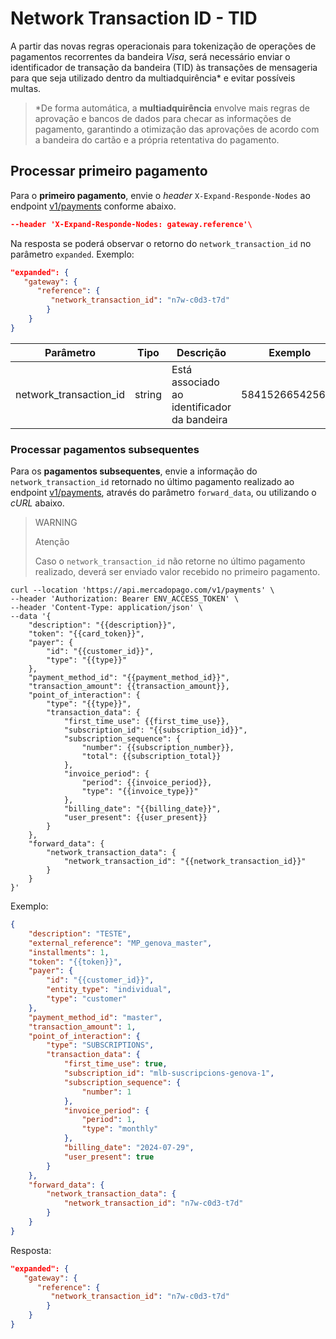 # Network Transaction ID - TID

A partir das novas regras operacionais para tokenização de operações de pagamentos recorrentes da bandeira _Visa_, será necessário enviar o identificador de transação da bandeira (TID) às transações de mensageria para que seja utilizado dentro da multiadquirência* e evitar possíveis multas.

> *De forma automática, a **multiadquirência** envolve mais regras de aprovação e bancos de dados para checar as informações de pagamento, garantindo a otimização das aprovações de acordo com a bandeira do cartão e a própria retentativa do pagamento.

## Processar primeiro pagamento

Para o **primeiro pagamento**, envie o _header_ `X-Expand-Responde-Nodes` ao endpoint [v1/payments](/developers/pt/reference/payments/_payments/post) conforme abaixo.

```json
--header 'X-Expand-Responde-Nodes: gateway.reference'\
```

Na resposta se poderá observar o retorno do `network_transaction_id` no parâmetro `expanded`. Exemplo:

```json
"expanded": {
   "gateway": {
 	  "reference": {
 		 "network_transaction_id": "n7w-c0d3-t7d"
 	    }
    }
}
```

| Parâmetro  | Tipo  | Descrição  | Exemplo |
| --- | --- | --- | --- |
| network_transaction_id | string | Está associado ao identificador da bandeira | 584152665425694 |

### Processar pagamentos subsequentes 

Para os **pagamentos subsequentes**, envie a informação do `network_transaction_id` retornado no último pagamento realizado ao endpoint [v1/payments](/developers/pt/reference/payments/_payments/post), através do parâmetro `forward_data`, ou utilizando o _cURL_ abaixo.

> WARNING
>
> Atenção
> 
> Caso o `network_transaction_id` não retorne no último pagamento realizado, deverá ser enviado valor recebido no primeiro pagamento.

```curl
curl --location 'https://api.mercadopago.com/v1/payments' \
--header 'Authorization: Bearer ENV_ACCESS_TOKEN' \
--header 'Content-Type: application/json' \
--data '{
    "description": "{{description}}",
    "token": "{{card_token}}",
    "payer": {
        "id": "{{customer_id}}",
        "type": "{{type}}"
    },
    "payment_method_id": "{{payment_method_id}}",
    "transaction_amount": {{transaction_amount}},
    "point_of_interaction": {
        "type": "{{type}}",
        "transaction_data": {
            "first_time_use": {{first_time_use}},
            "subscription_id": "{{subscription_id}}",
            "subscription_sequence": {
                "number": {{subscription_number}},
                "total": {{subscription_total}}
            },
            "invoice_period": {
                "period": {{invoice_period}},
                "type": "{{invoice_type}}"
            },
            "billing_date": "{{billing_date}}",
            "user_present": {{user_present}}
        }
    },
    "forward_data": {
        "network_transaction_data": {
            "network_transaction_id": "{{network_transaction_id}}"
        }
    }
}'
```

Exemplo:

```json
{
    "description": "TESTE",
    "external_reference": "MP_genova_master",
    "installments": 1,
    "token": "{{token}}",
    "payer": {
        "id": "{{customer_id}}",
        "entity_type": "individual",
        "type": "customer"
    },
    "payment_method_id": "master",
    "transaction_amount": 1,
    "point_of_interaction": {
        "type": "SUBSCRIPTIONS",
        "transaction_data": {
            "first_time_use": true,
            "subscription_id": "mlb-suscripcions-genova-1",
            "subscription_sequence": {
                "number": 1
            },
            "invoice_period": {
                "period": 1,
                "type": "monthly"
            },
            "billing_date": "2024-07-29",
            "user_present": true
        }
    },
    "forward_data": {
        "network_transaction_data": {
            "network_transaction_id": "n7w-c0d3-t7d"
        }
    }
}
```

Resposta:

```json
"expanded": {
   "gateway": {
 	  "reference": {
 		 "network_transaction_id": "n7w-c0d3-t7d"
 	    }
    }
}
```